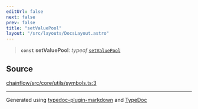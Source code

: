```yaml
---
editUrl: false
next: false
prev: false
title: "setValuePool"
layout: "/src/layouts/DocsLayout.astro"
---
```


> **`const`** **setValuePool**: *typeof* [`setValuePool`](/api/core/utils/symbols/variables/setvaluepool/)

## Source

[chainflow/src/core/utils/symbols.ts:3](https://github.com/edwinlzs/chainflow/blob/99ff659/src/core/utils/symbols.ts#L3)

***

Generated using [typedoc-plugin-markdown](https://www.npmjs.com/package/typedoc-plugin-markdown) and [TypeDoc](https://typedoc.org/)
